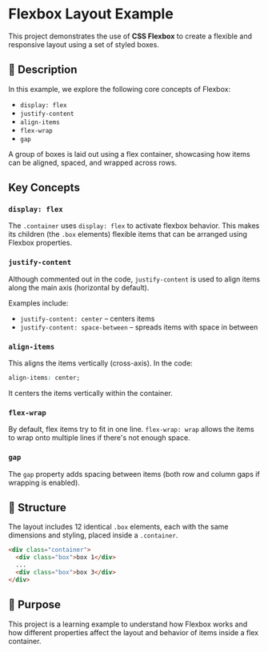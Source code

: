 # Flexbox Layout Example

This project demonstrates the use of **CSS Flexbox** to create a flexible and responsive layout using a set of styled boxes.

## 📄 Description

In this example, we explore the following core concepts of Flexbox:

- `display: flex`
- `justify-content`
- `align-items`
- `flex-wrap`
- `gap`

A group of boxes is laid out using a flex container, showcasing how items can be aligned, spaced, and wrapped across rows.

## Key Concepts

### `display: flex`

The `.container` uses `display: flex` to activate flexbox behavior. This makes its children (the `.box` elements) flexible items that can be arranged using Flexbox properties.

### `justify-content`

Although commented out in the code, `justify-content` is used to align items along the main axis (horizontal by default).

Examples include:

- `justify-content: center` – centers items
- `justify-content: space-between` – spreads items with space in between

###  `align-items`

This aligns the items vertically (cross-axis). In the code:

```css
align-items: center;
```

It centers the items vertically within the container.

###  `flex-wrap`

By default, flex items try to fit in one line. `flex-wrap: wrap` allows the items to wrap onto multiple lines if there's not enough space.

###  `gap`

The `gap` property adds spacing between items (both row and column gaps if wrapping is enabled).

## 🧱 Structure

The layout includes 12 identical `.box` elements, each with the same dimensions and styling, placed inside a `.container`.

```html
<div class="container">
  <div class="box">box 1</div>
  ...
  <div class="box">box 3</div>
</div>
```

## 🎯 Purpose

This project is a learning example to understand how Flexbox works and how different properties affect the layout and behavior of items inside a flex container.
